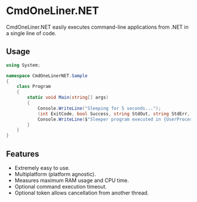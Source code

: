# CmdOneLiner.NET

CmdOneLiner.NET easily executes command-line applications from .NET in a single line of code.

## Usage

```C#
using System;

namespace CmdOneLinerNET.Sample
{
    class Program
    {
        static void Main(string[] args)
        {
            Console.WriteLine("Sleeping for 5 seconds...");
            (int ExitCode, bool Success, string StdOut, string StdErr, long MaxRamUsedBytes, TimeSpan UserProcessorTime, TimeSpan TotalProcessorTime) = CmdOneLiner.Run("Sleeper.exe 5", timeout: TimeSpan.FromSeconds(20));
            Console.WriteLine($"Sleeper program executed in {UserProcessorTime.TotalSeconds} seconds ({TotalProcessorTime.TotalSeconds}), used {MaxRamUsedBytes / 1024 / 1024} MiB of RAM, and printed to the standard output: \"{StdOut}\".");
        }
    }
}
```

## Features

- Extremely easy to use.
- Multiplatform (platform agnostic).
- Measures maximum RAM usage and CPU time.
- Optional command execution timeout.
- Optional token allows cancellation from another thread.
